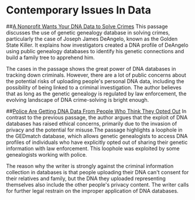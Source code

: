 # Contemporary Issues In Data

##[A Nonprofit Wants Your DNA Data to Solve Crimes](https://www.wired.com/story/genetic-genealogy-nonprofit-dna-database/)
This passage discusses the use of genetic genealogy database in solving crimes, particularly the case of Joseph James DeAngelo, known as the Golden State Killer. It explains how investigators created a DNA profile of DeAngelo using public genealogy databases to identify his genetic connections and build a family tree to apprehend him. 

The cases in the passage shows the great power of DNA databases in tracking down criminals. However, there are a lot of public concerns about the potential risks of uploading people's personal DNA data, including the possibility of being linked to a criminal investigation. The author believes that as long as the genetic genealogy is regulated by law enforcement, the evolving landscape of DNA crime-solving is bright enough.


##[Police Are Getting DNA Data From People Who Think They Opted Out](https://theintercept.com/2023/08/18/gedmatch-dna-police-forensic-genetic-genealogy/)
In contrast to the previous passage, the author argues that the exploit of DNA databases has raised ethical concerns, primarily due to the invasion of privacy and the potential for misuse.The passage highlights a loophole in the GEDmatch database, which allows genetic genealogists to access DNA profiles of individuals who have explicitly opted out of sharing their genetic information with law enforcement. This loophole was exploited by some genealogists working with police. 

The reason why the writer is strongly against the criminal information collection in databases is that people uploading their DNA can't consent for their relatives and family, but the DNA they uploaded representing themselves also include the other people's privacy content. The writer calls for further legal restrain on the improper application of DNA databases.